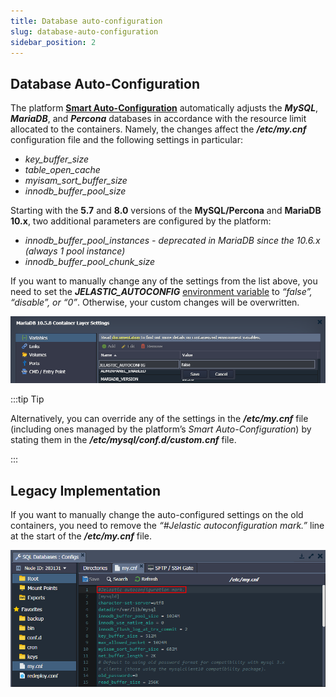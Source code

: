 ```yaml
---
title: Database auto-configuration
slug: database-auto-configuration
sidebar_position: 2
---
```


## Database Auto-Configuration

The platform [**Smart Auto-Configuration**](http://localhost:3000/docs/application-setting/smart-auto-configuration/auto-configuration-overview) automatically adjusts the **_MySQL_**, **_MariaDB_**, and **_Percona_** databases in accordance with the resource limit allocated to the containers. Namely, the changes affect the **_/etc/my.cnf_** configuration file and the following settings in particular:

- _key_buffer_size_
- _table_open_cache_
- _myisam_sort_buffer_size_
- _innodb_buffer_pool_size_

Starting with the **5.7** and **8.0** versions of the **MySQL/Percona** and **MariaDB 10.x**, two additional parameters are configured by the platform:

- _innodb_buffer_pool_instances - deprecated in MariaDB since the 10.6.x (always 1 pool instance)_
- _innodb_buffer_pool_chunk_size_

If you want to manually change any of the settings from the list above, you need to set the **_JELASTIC_AUTOCONFIG_** [environment variable](http://localhost:3000/docs/container/container-configuration/variables) to _“false”, “disable”, or “0”_. Otherwise, your custom changes will be overwritten.

<div style={{
    display:'flex',
    justifyContent: 'center',
    margin: '0 0 1rem 0'
}}>

![Locale Dropdown](./img/DatabaseAuto-Configuration/01-paas-autoconfig-variable.png)

</div>

:::tip Tip

Alternatively, you can override any of the settings in the **_/etc/my.cnf_** file (including ones managed by the platform’s _Smart Auto-Configuration_) by stating them in the **_/etc/mysql/conf.d/custom.cnf_** file.

:::

## Legacy Implementation

If you want to manually change the auto-configured settings on the old containers, you need to remove the _“#Jelastic autoconfiguration mark.”_ line at the start of the **_/etc/my.cnf_** file.

<div style={{
    display:'flex',
    justifyContent: 'center',
    margin: '0 0 1rem 0'
}}>

![Locale Dropdown](./img/DatabaseAuto-Configuration/02-paas-autoconfiguration-mark.png)

</div>
